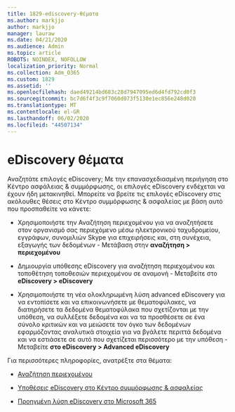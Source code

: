 ```yaml
---
title: 1829-ediscovery-θέματα
ms.author: markjjo
author: markjjo
manager: lauraw
ms.date: 04/21/2020
ms.audience: Admin
ms.topic: article
ROBOTS: NOINDEX, NOFOLLOW
localization_priority: Normal
ms.collection: Adm_O365
ms.custom: 1829
ms.assetid: ''
ms.openlocfilehash: daed49214bd683c28d7947095ed6d4fd792cd0f3
ms.sourcegitcommit: bc7d6f4f3c9f7060d073f5130e1ec856e248d020
ms.translationtype: MT
ms.contentlocale: el-GR
ms.lasthandoff: 06/02/2020
ms.locfileid: "44507134"
---
```

# <a name="ediscovery-issues"></a>eDiscovery θέματα

Αναζητάτε επιλογές eDiscovery; Με την επανασχεδιασμένη περιήγηση στο Κέντρο ασφάλειας & συμμόρφωσης, οι επιλογές eDiscovery ενδέχεται να έχουν ήδη μετακινηθεί.  Μπορείτε να βρείτε τις επιλογές eDiscovery στις ακόλουθες θέσεις στο Κέντρο συμμόρφωσης & ασφαλείας με βάση αυτό που προσπαθείτε να κάνετε:

- Χρησιμοποιήστε την Αναζήτηση περιεχομένου για να αναζητήσετε στον οργανισμό σας περιεχόμενο μέσω ηλεκτρονικού ταχυδρομείου, εγγράφων, συνομιλιών Skype για επιχειρήσεις και, στη συνέχεια, εξαγωγής των δεδομένων - Μετάβαση στην **αναζήτηση > περιεχομένου**

- Δημιουργία υπόθεσης eDiscovery για αναζήτηση περιεχομένου και τοποθέτηση τοποθεσιών περιεχομένου σε αναμονή - Μεταβείτε στο **eDiscovery > eDiscovery**

- Χρησιμοποιήστε τη νέα ολοκληρωμένη λύση advanced eDiscovery για να εντοπίσετε και να επικοινωνήσετε με θεματοφύλακες, να διατηρήσετε τα δεδομένα θεματοφύλακα που σχετίζονται με την υπόθεση, να συλλέξετε δεδομένα και να τα προσθέσετε σε ένα σύνολο κριτικών και να μειώσετε τον όγκο των δεδομένων εφαρμόζοντας αναλυτικά στοιχεία για να βγάλετε περιττά δεδομένα και να εστιάσετε σε αυτό που σχετίζεται περισσότερο με την υπόθεση - Μεταβείτε **στο eDiscovery > Advanced eDiscovery**

Για περισσότερες πληροφορίες, ανατρέξτε στα θέματα:

- [Αναζήτηση περιεχομένου](https://docs.microsoft.com/microsoft-365/compliance/content-search)

- [Υποθέσεις eDiscovery στο Κέντρο συμμόρφωσης & ασφαλείας](https://docs.microsoft.com/microsoft-365/compliance/ediscovery-cases)

- [Προηγμένη λύση eDiscovery στο Microsoft 365](https://docs.microsoft.com/microsoft-365/compliance/overview-ediscovery-20)
